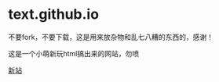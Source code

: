 # text.github.io
不要fork，不要下载，这是用来放杂物和乱七八糟的东西的，感谢！
<p><p>
这是一个小萌新玩html搞出来的网站，勿喷
<p><a href="http://r.lxyddice.top">新站</p>
